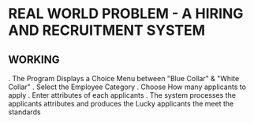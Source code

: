 
# REAL WORLD PROBLEM - A HIRING AND RECRUITMENT SYSTEM


## WORKING
. The Program Displays a Choice Menu between "Blue Collar" & "White Collar"
. Select the Employee Category
. Choose How many applicants to apply
. Enter attributes of each applicants
. The system processes the applicants attributes and produces the Lucky applicants the meet the standards


